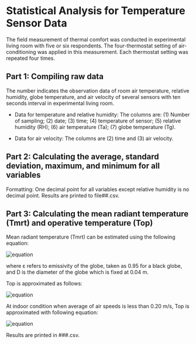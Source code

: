 # Statistical Analysis for Temperature Sensor Data
The field measurement of thermal comfort was conducted in experimental living room with five
or six respondents. The four-thermostat setting of air-conditioning was applied in this
measurement. Each thermostat setting was repeated four times.

## Part 1: Compiling raw data ##
The number indicates the observation data of room air temperature, relative humidity, globe
temperature, and air velocity of several sensors with ten seconds interval in experimental living
room.

* Data for temperature and relative humidity:
The columns are: (1) Number of sampling; (2) date; (3) time; (4) temperature of sensor; (5)
relative humidity (RH); (6) air temperature (Ta); (7) globe temperature (Tg).

* Data for air velocity:
The columns are (2) time and (3) air velocity.

## Part 2: Calculating the average, standard deviation, maximum, and minimum for all variables ##
Formatting: One decimal point for all variables except relative humidity is no decimal point. Results are printed to file##.csv.

## Part 3: Calculating the mean radiant temperature (Tmrt) and operative temperature (Top) ##
Mean radiant temperature (Tmrt) can be estimated using the following equation:

![equation](https://latex.codecogs.com/svg.image?T_%7Bm%20r%20t%7D=%5Cleft%5B%5Cleft(T_%7Bg%7D&plus;273%5Cright)%5E%7B4%7D&plus;%5Cfrac%7B1.1%20%5Ctimes%2010%5E%7B8%7D%20V_%7Ba%7D%5E%7B0.6%7D%7D%7B%5Cvarepsilon%20D%5E%7B0.4%7D%7D%5Cleft(T_%7Bg%7D-T_%7Ba%7D%5Cright)%5Cright%5D%5E%7B%5Cfrac%7B1%7D%7B4%7D%7D-273)

where ε refers to emissivity of the globe, taken as 0.95 for a black globe, and D is the diameter of
the globe which is fixed at 0.04 m.

Top is approximated as follows:

![equation](https://latex.codecogs.com/svg.image?T_%7Bo%20p%7D=%5Cfrac%7B%5Cleft(T_%7Bm%20r%20t%7D&plus;T_%7Ba%7D%20%5Ctimes%20%5Csqrt%7B10%20V_%7Ba%7D%7D%5Cright)%7D%7B1&plus;%5Csqrt%7B10%20V_%7Ba%7D%7D%7D)

At indoor condition when average of air speeds is less than 0.20 m/s, Top is approximated with following equation:

![equation](https://latex.codecogs.com/svg.image?T_%7Bo%20p%7D=0.5%5Cleft(T_%7Ba%7D&plus;T_%7Bm%20r%20t%7D%5Cright))

Results are printed in ###.csv.
